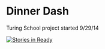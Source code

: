 Dinner Dash
===========

Turing School project started 9/29/14

[![Stories in Ready](https://badge.waffle.io/ianderse/dinner_dash.png?label=ready&title=Ready)](http://waffle.io/ianderse/dinner_dash)
